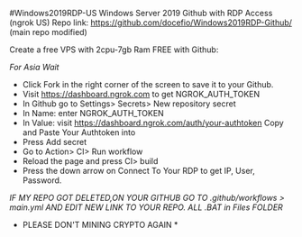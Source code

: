 #Windows2019RDP-US
Windows Server 2019 Github with RDP Access (ngrok US) 
Repo link: https://github.com/docefio/Windows2019RDP-Github/ (main repo modified)

Create a free VPS with 2cpu-7gb Ram FREE with Github:

*For Asia Wait*

+ Click Fork in the right corner of the screen to save it to your Github.
+ Visit https://dashboard.ngrok.com to get NGROK_AUTH_TOKEN
+ In Github go to Settings> Secrets> New repository secret
+ In Name: enter NGROK_AUTH_TOKEN
+ In Value: visit https://dashboard.ngrok.com/auth/your-authtoken Copy and Paste Your Authtoken into
+ Press Add secret
+ Go to Action> CI> Run workflow
+ Reload the page and press CI> build
+ Press the down arrow on Connect To Your RDP to get IP, User, Password.

*IF MY REPO GOT DELETED,ON YOUR GITHUB GO TO .github/workflows > main.yml AND EDIT NEW LINK TO YOUR REPO. ALL .BAT in Files FOLDER* 
* PLEASE DON'T MINING CRYPTO AGAIN *

